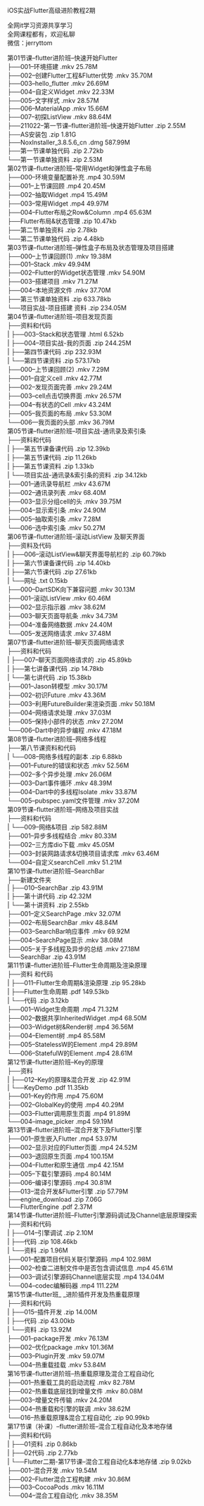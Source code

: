 iOS实战Flutter高级进阶教程2期

全网it学习资源共享学习<br>全网课程都有，欢迎私聊<br>微信：jerryttom<br>

第01节课–flutter进阶班–快速开始Flutter<br> ├──001–环境搭建 .mkv 25.78M<br> ├──002–创建Flutter工程&amp;Flutter优势 .mkv 35.70M<br> ├──003–hello_flutter .mkv 26.69M<br> ├──004–自定义Widget .mkv 22.33M<br> ├──005–文字样式 .mkv 28.57M<br> ├──006–MaterialApp .mkv 15.66M<br> ├──007–初探ListView .mkv 88.64M<br> ├──211022–第一节课–flutter进阶班–快速开始Flutter .zip 2.55M<br> ├──AS安装包 .zip 1.81G<br> ├──NoxInstaller_3.8.5.6_cn .dmg 587.99M<br> ├──第一节课单独代码 .zip 2.72kb<br> └──第一节课单独资料 .zip 2.53M<br> 第02节课–flutter进阶班–常用Widget和弹性盒子布局<br> ├──000–环境变量配置补充 .mp4 30.59M<br> ├──001–上节课回顾 .mp4 20.45M<br> ├──002–抽取Widget .mp4 15.49M<br> ├──003–常用Widget .mp4 49.97M<br> ├──004–Flutter布局之Row&amp;Column .mp4 65.63M<br> ├──Flutter布局&amp;状态管理 .zip 10.47kb<br> ├──第二节单独资料 .zip 2.78kb<br> └──第二节课单独代码 .zip 4.48kb<br> 第03节课–flutter进阶班–弹性盒子布局及状态管理及项目搭建<br> ├──000–上节课回顾(1) .mkv 19.38M<br> ├──001–Stack .mkv 49.94M<br> ├──002–Flutter的Widget状态管理 .mkv 54.90M<br> ├──003–搭建项目 .mkv 71.27M<br> ├──004–本地资源文件 .mkv 37.70M<br> ├──第三节课单独资料 .zip 633.78kb<br> └──项目实战-项目搭建 资料 .zip 234.05M<br> 第04节课–flutter进阶班–项目发现页面<br> ├──资料和代码<br> | ├──003–Stack和状态管理 .html 6.52kb<br> | ├──004–项目实战-我的页面 .zip 244.25M<br> | ├──第四节课代码 .zip 232.93M<br> | └──第四节课资料 .zip 573.17kb<br> ├──000–上节课回顾(2) .mkv 7.29M<br> ├──001–自定义cell .mkv 42.77M<br> ├──002–发现页面完善 .mkv 29.24M<br> ├──003–cell点击切换界面 .mkv 26.57M<br> ├──004–有状态的Cell .mkv 43.24M<br> ├──005–我页面的布局 .mkv 53.30M<br> └──006—我页面的头部 .mkv 36.79M<br> 第05节课–flutter进阶班–项目实战-通讯录及索引条<br> ├──资料和代码<br> | ├──第五节课备课代码 .zip 12.39kb<br> | ├──第五节课代码 .zip 11.26kb<br> | ├──第五节课资料 .zip 1.33kb<br> | └──项目实战-通讯录&amp;索引条的资料 .zip 34.12kb<br> ├──001–通讯录导航栏 .mkv 43.67M<br> ├──002–通讯录列表 .mkv 68.40M<br> ├──003–显示分组cell的头 .mkv 39.75M<br> ├──004–显示索引条 .mkv 24.90M<br> ├──005–抽取索引条 .mkv 7.28M<br> └──006–选中索引条 .mkv 50.27M<br> 第06节课–flutter进阶班–滚动ListView 及聊天界面<br> ├──资料及代码<br> | ├──006–滚动ListView&amp;聊天界面导航栏的 .zip 60.79kb<br> | ├──第六节课备课代码 .zip 14.40kb<br> | ├──第六节课代码 .zip 27.61kb<br> | └──网址 .txt 0.15kb<br> ├──000–DartSDK向下兼容问题 .mkv 30.13M<br> ├──001–滚动ListView .mkv 60.46M<br> ├──002–显示指示器 .mkv 38.62M<br> ├──003–聊天页面导航条 .mkv 34.73M<br> ├──004–准备网络数据 .mkv 24.40M<br> └──005–发送网络请求 .mkv 37.48M<br> 第07节课–flutter进阶班–聊天页面网络请求<br> ├──资料和代码<br> | ├──007–聊天页面网络请求的 .zip 45.89kb<br> | ├──第七讲备课代码 .zip 14.78kb<br> | └──第七讲代码 .zip 15.38kb<br> ├──001–Jason转模型 .mkv 30.17M<br> ├──002–初识Future .mkv 43.36M<br> ├──003–利用FutureBuilder来渲染页面 .mkv 50.18M<br> ├──004–网络请求处理 .mkv 37.03M<br> ├──005–保持小部件的状态 .mkv 27.20M<br> └──006–Dart中的异步编程 .mkv 47.18M<br> 第08节课–flutter进阶班–网络多线程<br> ├──第八节课资料和代码<br> | └──008–网络多线程的副本 .zip 6.88kb<br> ├──001–Future的错误和状态 .mkv 52.56M<br> ├──002–多个异步处理 .mkv 26.06M<br> ├──003–Dart事件循环 .mkv 48.39M<br> ├──004–Dart中的多线程Isolate .mkv 33.87M<br> └──005–pubspec.yaml文件管理 .mkv 37.20M<br> 第09节课–flutter进阶班–网络及项目实战<br> ├──资料和代码<br> | └──009–网络&amp;项目 .zip 582.88M<br> ├──001–异步多线程结合 .mkv 80.33M<br> ├──002–三方库dio下载 .mkv 45.05M<br> ├──003–封装网路请求&amp;切换项目请求库 .mkv 63.46M<br> └──004–自定义searchCell .mkv 51.21M<br> 第10节课–flutter进阶班–SearchBar<br> ├──新建文件夹<br> | ├──010–SearchBar .zip 43.91M<br> | ├──第十讲代码 .zip 42.32M<br> | └──第十讲资料 .zip 2.55kb<br> ├──001–定义SearchPage .mkv 32.07M<br> ├──002–布局SearchBar .mkv 48.84M<br> ├──003–SearchBar响应事件 .mkv 69.92M<br> ├──004–SearchPage显示 .mkv 38.08M<br> ├──005–关于多线程及异步的总结 .mkv 27.18M<br> └──SearchBar .zip 43.91M<br> 第11节课–flutter进阶班–Flutter生命周期及渲染原理<br> ├──资料 和代码<br> | ├──011–Flutter生命周期&amp;渲染原理 .zip 95.28kb<br> | ├──Flutter生命周期 .pdf 149.53kb<br> | └──代码 .zip 3.12kb<br> ├──001–Widget生命周期 .mp4 71.32M<br> ├──002–数据共享InheritedWidget .mp4 68.50M<br> ├──003–Widget树&amp;Render树 .mp4 36.56M<br> ├──004–Element树 .mp4 85.58M<br> ├──005–StatelessW的Element .mp4 29.89M<br> └──006–StatefulW的Element .mp4 28.61M<br> 第12节课–flutter进阶班–Key的原理<br> ├──资料<br> | ├──012–Key的原理&amp;混合开发 .zip 42.91M<br> | └──KeyDemo .pdf 11.35kb<br> ├──001–Key的作用 .mp4 75.60M<br> ├──002–GlobalKey的使用 .mp4 40.29M<br> ├──003–Flutter调用原生页面 .mp4 91.89M<br> └──004–image_picker .mp4 59.19M<br> 第13节课–flutter进阶班–混合开发下及Flutter引擎<br> ├──001–原生嵌入Flutter .mp4 53.97M<br> ├──002–显示对应的Flutter页面 .mp4 24.52M<br> ├──003–退回原生页面 .mp4 100.15M<br> ├──004–Flutter和原生通信 .mp4 42.15M<br> ├──005–下载引擎源码 .mp4 80.14M<br> ├──006–编译引擎源码 .mp4 30.81M<br> ├──013–混合开发&amp;Flutter引擎 .zip 57.79M<br> ├──engine_download .zip 7.06G<br> └──FlutterEngine .pdf 2.37M<br> 第14节课–flutter进阶班–Flutter引擎源码调试及Channel底层原理探索<br> ├──资料和代码<br> | ├──014–引擎调试 .zip 2.10M<br> | ├──代码 .zip 108.46kb<br> | └──资料 .zip 1.96M<br> ├──001–配置项目代码关联引擎源码 .mp4 102.98M<br> ├──002–检查二进制文件中是否包含调试信息 .mp4 45.61M<br> ├──003–调试引擎源码Channel底层实现 .mp4 134.04M<br> └──004–codec编解码器 .mp4 111.22M<br> 第15节课–flutter班_ _进阶插件开发及热重载原理<br> ├──资料和代码<br> | ├──015–插件开发 .zip 14.00M<br> | ├──代码 .zip 43.00kb<br> | └──资料 .zip 13.92M<br> ├──001–package开发 .mkv 76.13M<br> ├──002–优化package .mkv 101.36M<br> ├──003–Plugin开发 .mkv 59.07M<br> └──004–热重载挂载 .mkv 53.84M<br> 第16节课–flutter进阶班–热重载原理及混合工程自动化<br> ├──001–热重载工具的启动流程 .mkv 82.78M<br> ├──002–热重载底层找到增量文件 .mkv 80.08M<br> ├──003–增量文件传输 .mkv 24.20M<br> ├──004–热重载和引擎的联调 .mkv 38.62M<br> └──016–热重载原理&amp;混合工程自动化 .zip 90.99kb<br> 第17节课（补课）–flutter进阶班–混合工程自动化及本地存储<br> ├──资料和代码<br> | ├──01资料 .zip 0.86kb<br> | ├──02代码 .zip 2.77kb<br> | └──Flutter二期-第17节课–混合工程自动化&amp;本地存储 .zip 9.02kb<br> ├──001–混合开发 .mkv 19.54M<br> ├──002–Flutter混合工程构建 .mkv 30.86M<br> ├──003–CocoaPods .mkv 16.11M<br> └──004–混合工程自动化 .mkv 38.35M